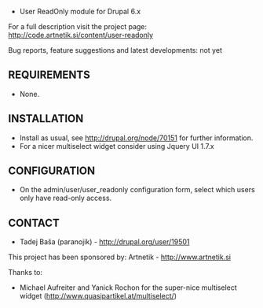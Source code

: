 
* User ReadOnly module for Drupal 6.x

For a full description visit the project page:
  http://code.artnetik.si/content/user-readonly
  
Bug reports, feature suggestions and latest developments:
  not yet

## REQUIREMENTS

* None.

## INSTALLATION

* Install as usual, see http://drupal.org/node/70151 for further information.
* For a nicer multiselect widget consider using Jquery UI 1.7.x

## CONFIGURATION

* On the admin/user/user_readonly configuration form, select which users only have read-only access.

## CONTACT

* Tadej Baša (paranojik) - http://drupal.org/user/19501

This project has been sponsored by:
  Artnetik - http://www.artnetik.si
  
Thanks to:
* Michael Aufreiter and Yanick Rochon for the super-nice multiselect widget (http://www.quasipartikel.at/multiselect/)
